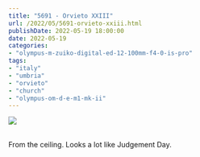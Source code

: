 ```yaml
---
title: "5691 - Orvieto XXIII"
url: /2022/05/5691-orvieto-xxiii.html
publishDate: 2022-05-19 18:00:00
date: 2022-05-19
categories:
- "olympus-m-zuiko-digital-ed-12-100mm-f4-0-is-pro"
tags:
- "italy"
- "umbria"
- "orvieto"
- "church"
- "olympus-om-d-e-m1-mk-ii"
---
```

<div class="container">
<div class="center"><a target="_blank" href="https://d25zfm9zpd7gm5.cloudfront.net/1200x1200/2019/20190905_123011_lr.jpg"><img class="webfeedsFeaturedVisual" src="https://d25zfm9zpd7gm5.cloudfront.net/0600x0600/2019/20190905_123011_lr.jpg" /></a></div>
</div>
<br />

From the ceiling. Looks a lot like Judgement Day.
